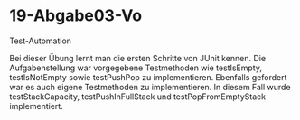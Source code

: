 # 19-Abgabe03-Vo
Test-Automation

Bei dieser Übung lernt man die ersten Schritte von JUnit kennen.
Die Aufgabenstellung war vorgegebene Testmethoden wie testIsEmpty, testIsNotEmpty sowie testPushPop zu implementieren.
Ebenfalls gefordert war es auch eigene Testmethoden zu implementieren. In diesem Fall wurde testStackCapacity,
testPushInFullStack und testPopFromEmptyStack implementiert.

